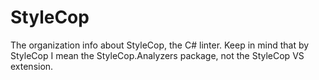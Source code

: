 # StyleCop
The organization info about StyleCop, the C# linter. Keep in mind that by StyleCop I mean the StyleCop.Analyzers package, not the StyleCop VS extension.
